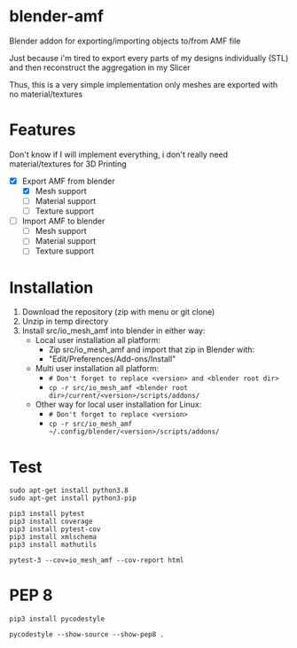 
# blender-amf

Blender addon for exporting/importing objects to/from AMF file

Just because i'm tired to export every parts of my designs individually (STL)
    and then reconstruct the aggregation in my Slicer
    
Thus, this is a very simple implementation only meshes are exported with no material/textures

# Features

Don't know if I will implement everything, i don't really need material/textures for 3D Printing

* [x] Export AMF from blender
  * [x] Mesh support
  * [ ] Material support
  * [ ] Texture support
* [ ] Import AMF to blender
  * [ ] Mesh support
  * [ ] Material support
  * [ ] Texture support

# Installation

1. Download the repository (zip with menu or git clone)
2. Unzip in temp directory
3. Install src/io_mesh_amf into blender in either way:
    * Local user installation all platform:
        * Zip src/io_mesh_amf and import that zip in Blender with:
        * "Edit/Preferences/Add-ons/Install"
    * Multi user installation all platform:
        * `# Don't forget to replace <version> and <blender root dir>`
        * `cp -r src/io_mesh_amf <blender root dir>/current/<version>/scripts/addons/`
    * Other way for local user installation for Linux:
        * `# Don't forget to replace <version>`
        * `cp -r src/io_mesh_amf ~/.config/blender/<version>/scripts/addons/`

# Test

```
sudo apt-get install python3.8
sudo apt-get install python3-pip

pip3 install pytest
pip3 install coverage
pip3 install pytest-cov
pip3 install xmlschema
pip3 install mathutils

pytest-3 --cov=io_mesh_amf --cov-report html
```

# PEP 8

```
pip3 install pycodestyle

pycodestyle --show-source --show-pep8 .
```


